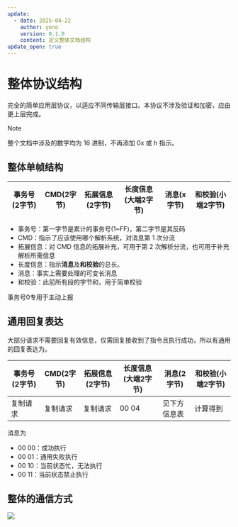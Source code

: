 ```yaml
---
update:
  - date: 2025-04-22
    author: yono
    version: 0.1.0
    content: 定义整体文档结构
update_open: true
---
```


# 整体协议结构

完全的简单应用层协议，以适应不同传输层接口。本协议不涉及验证和加密，应由更上层完成。

> [!NOTE]
>
> 整个文档中涉及的数字均为 16 进制，不再添加 0x 或 h 指示。

## 整体单帧结构

| 事务号(2字节) | CMD(2字节) | 拓展信息(2字节) | 长度信息(大端2字节) | 消息(x字节) | 和校验(小端2字节) |
| ------------- | ---------- | --------------- | ------------------- | ----------- | ----------------- |

- 事务号：第一字节是累计的事务号(1~FF)，第二字节是其反码
- CMD：指示了应该使用哪个解析系统，对消息第 1 次分流
- 拓展信息：对 CMD 信息的拓展补充，可用于第 2 次解析分流，也可用于补充解析所需信息
- 长度信息：指示**消息**及**和校验**的总长。
- 消息：事实上需要处理的可变长消息
- 和校验：此前所有段的字节和，用于简单校验

事务号0专用于主动上报

## 通用回复表达

大部分请求不需要回复有效信息，仅需回复接收到了指令且执行成功，所以有通用的回复表达为。

| 事务号(2字节) | CMD(2字节) | 拓展信息(2字节) | 长度信息(大端2字节) | 消息(2字节)  | 和校验(小端2字节) |
| ------------- | ---------- | --------------- | ------------------- | ------------ | ----------------- |
| 复制请求      | 复制请求   | 复制请求        | 00 04               | 见下方信息表 | 计算得到          |

消息为

- 00 00：成功执行
- 00 01：通用失败执行
- 00 10：当前状态忙，无法执行
- 00 11：当前状态禁止执行

## 整体的通信方式

![ ](https://cloudflare-imgbed-6qt.pages.dev/file/1745822435960__RH[4X[OK0E6C5UIOV540MF.png)
